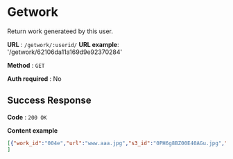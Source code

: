 # Getwork

Return work generateed by this user.

**URL** : `/getwork/:userid/`
**URL example**: '/getwork/62106da11a169d9e92370284'

**Method** : `GET`

**Auth required** : No

## Success Response

**Code** : `200 OK`

**Content example**

```json
[{"work_id":"004e","url":"www.aaa.jpg","s3_id":"0PH6g8BZ00E40AGu.jpg","type":"image"},{"work_id":"005f","url":"www.aaa.mp4","s3_id":"0PH6g8BZ00E40AGu.mp4","type":"video"},{"work_id":"006f","url":"www.aaa.png","s3_id":"0PH6g8BZ00E40AGu.png","type":"image"}
]
```


